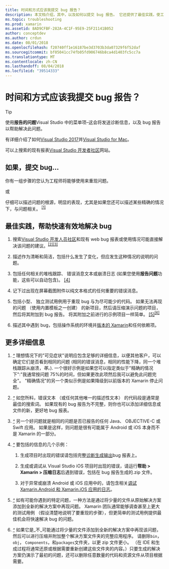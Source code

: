 ```yaml
---
title: 时间和方式应该我提交 bug 报告？
description: 本文档介绍，其中，以及如何以提交 bug 报告。 它还提供了最佳实践，使工程师以便最好地诊断问题的 bug 报告。
ms.topic: troubleshooting
ms.prod: xamarin
ms.assetid: 8AD9CFBF-282A-4C1F-95E9-25F21141B052
author: conceptdev
ms.author: crdun
ms.date: 08/01/2018
ms.openlocfilehash: f20740ff1e16187be3d3703b3da07329f6f52daf
ms.sourcegitcommit: bf05041cc74fb05fd906746b8ca4d1403fc5cc7a
ms.translationtype: MT
ms.contentlocale: zh-CN
ms.lasthandoff: 08/04/2018
ms.locfileid: "39514333"
---
```

# <a name="when-and-how-should-i-file-a-bug-report"></a>时间和方式应该我提交 bug 报告？

> [!TIP]
> 使用**报告的问题**Visual Studio 中的菜单项&ndash;这会将发送诊断信息，以及 bug 报告以帮助解决此问题。
>
> 有详细介绍了如何[Visual Studio 2017](https://docs.microsoft.com/visualstudio/ide/how-to-report-a-problem-with-visual-studio-2017)并[Visual Studio for Mac](https://docs.microsoft.com/visualstudio/mac/report-a-problem)。
>
> 可以上搜索的现有报表[Visual Studio 开发者社区](https://developercommunity.visualstudio.com/)网站。

## <a name="file-a-bug-if"></a>如果，提交 bug...

你有一组步骤的您认为工程师将能够使用来重现问题。

或

仔细可以描述问题的根源，明显的表现，尤其是如果您还可以描述某些精确的情况下，与问题相关。<sup> [[1]](#note-1)</sup>

## <a name="best-practices-to-help-address-bugs-quickly-and-efficiently"></a>最佳实践，帮助快速有效地解决 bug

1. <a name="ref-1" />搜索[Visual Studio 开发人员社区](https://developercommunity.visualstudio.com/)和现有 web bug 报表或使用情况可能直接解决该问题的建议。<sup>[[2]](#note-2)</sup><sup>[[3]](#note-3)</sup>

1. <a name="ref-2" />描述作为清晰和简洁，包括什么发生了变化，但应发生这种情况的说明的问题。

1. <a name="ref-3" />包括任何相关的堆栈跟踪、 错误消息文本或崩溃日志 (如果您使用**报告问题**功能，这些可以自动包含)。 <sup>[[4]](#note-4)</sup>

1. <a name="ref-4" />记下过出现在屏幕截图附件以纯文本格式的任何重要的错误消息。

1. <a name="ref-5" />包括小型、 独立测试用例用于重现 bug 与为尽可能少的代码。  如果无法再现的问题 （使用内置模板之一创建） 的新项目，然后请压缩演示问题的项目，然后将其附加到 bug 报告。  将其附加之前进行的示例项目一样简单。<sup> [[5]](#note-5)</sup><sup>[[6]](#note-6)</sup>

1. <a name="ref-6" />描述其中遇到 bug，包括操作系统的环境并[版本的 Xamarin](~/cross-platform/troubleshooting/questions/version-logs.md)和任何依赖项。

## <a name="additional-details"></a>更多详细信息

1. <a name="note-1" />[*^*](#ref-1) 理想情况下的"可见症状"说明应包含足够的详细信息，以便其他客户，可以确定它们是否看到相同的问题 (相同的错误消息，相同的性能下降，同一个堆栈跟踪从崩溃，_等。_). 一个很好示例是如果您可以指定类似于"精确的情况下":"我通常按问题 75%的时间，但如果更改此项然后我可以避免此问题完全"。 "精确情况"的另一个类似示例是如果降级到以前版本的 Xamarin 停止问题。

1. <a name="note-2" />[*^*](#ref-2) 如您所料，错误文本 （或任何其他唯一的描述性文本） 的代码段是通常是最佳的搜索词。 如果现有的 bug 报告为不完整，则你也可以添加详细信息或文件的新，更好地 bug 报表。

1. <a name="note-3" />[*^*](#ref-3) 另一个好问题就是相同的问题是否已报告的任何 Java、 OBJECTIVE-C 或 Swift 应用。 如果是这样，则问题是很有可能属于 Android 或 iOS 本身而不是 Xamarin 的一部分。

1. <a name="note-4" />[*^*](#ref-4) 要包括的信息的几个示例：

    1. 生成项目时出现的错误请包括完整[诊断生成输出](~/android/troubleshooting/troubleshooting.md#Diagnostic_MSBuild_Output)bug 报表上。

    1. 生成或调试从 Visual Studio iOS 项目时出现的错误，请运行**帮助 > Xamarin > 压缩日志**后遇到错误，包括在 bug 报告生成的.zip 文件。

    1. 对于异常或崩溃 Android 或 iOS 应用中的，请包含相关[调试 Xamarin.Android 和 Xamarin.iOS 应用的日志](~/cross-platform/troubleshooting/questions/version-logs.md#debug-logs-for-xamarin-apps)。

1. <a name="note-5" />[*^*](#ref-5) 如有可能你遇到的特定问题，一种方法是通过将少量的文件从原始解决方案添加到全新的解决方案中再现问题。 Xamarin 团队通常能够调查甚至上更大的测试用例 （假设清楚地说明了要重现的步骤），但更简单的测试用例提供最佳机会将快速解决 bug 的问题。

1. <a name="note-6" />[*^*](#ref-6) 如果它是_不_可能通过将少量的文件添加到全新的解决方案中再现该问题，然后可以进行压缩并附加整个解决方案文件夹的完整应用程序。 请删除`bin`， `obj`， `Components`，和`packages`文件夹，以更 zip 文件更小。 （在 IDE 和生成过程将通常还原或根据需要重新创建这些文件夹的内容。）只要生成的解决方案仍演示了最初的问题，还可以删除任意数量的代码和资源文件从项目根据需要。

